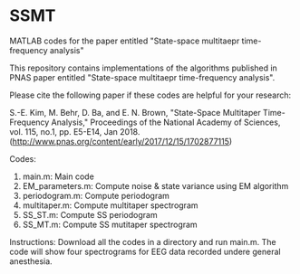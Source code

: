 # SSMT
MATLAB codes for the paper entitled "State-space multitaepr time-frequency analysis"

This repository contains implementations of the algorithms published in PNAS paper entitled "State-space multitaepr time-frequency analysis".

Please cite the following paper if these codes are helpful for your research:

S.-E. Kim, M. Behr, D. Ba, and E. N. Brown, "State-Space Multitaper Time-Frequency Analysis," Proceedings of the National Academy of Sciences, vol. 115, no.1, pp. E5-E14, Jan 2018. (http://www.pnas.org/content/early/2017/12/15/1702877115)

Codes:
  1. main.m: Main code    
  2. EM_parameters.m: Compute noise & state variance using EM algorithm 
  3. periodogram.m: Compute periodogram
  4. multitaper.m: Compute multitaper spectrogram
  5. SS_ST.m: Compute SS periodogram
  6. SS_MT.m: Compute SS mutitaper spectrogram

Instructions: Download all the codes in a directory and run main.m. The code will show four spectrograms for EEG data recorded undere general anesthesia. 
